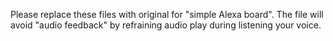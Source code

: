 Please replace these files with original for "simple Alexa board". The file will avoid "audio feedback" by refraining audio play during listening your voice.
